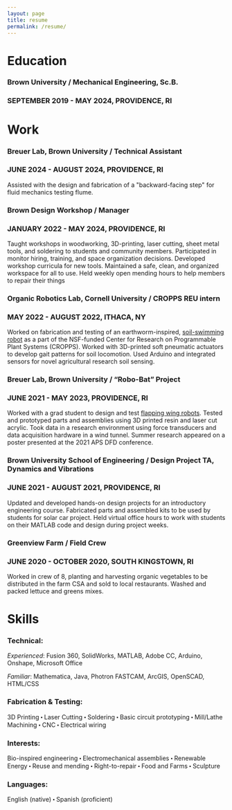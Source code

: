 ```yaml
---
layout: page
title: resume
permalink: /resume/
---
```


# Education
### **Brown University** / Mechanical Engineering, Sc.B.
### SEPTEMBER  2019 - MAY 2024,  PROVIDENCE, RI

# Work
### **Breuer Lab, Brown University** / Technical Assistant
### JUNE  2024 - AUGUST 2024,  PROVIDENCE, RI
Assisted with the design and fabrication of a "backward-facing step" for fluid mechanics testing flume. 

### **Brown Design Workshop** / Manager
### JANUARY  2022 - MAY 2024,  PROVIDENCE, RI
Taught workshops in woodworking, 3D-printing, laser cutting, sheet metal tools, and soldering to students and community members. Participated in monitor hiring, training, and space organization decisions. Developed workshop curricula for new tools. Maintained a safe, clean, and organized workspace for all to use. Held weekly open mending hours to help members to repair their things

### **Organic Robotics Lab**, Cornell University / CROPPS REU intern
### MAY  2022 - AUGUST 2022,  ITHACA, NY
Worked on fabrication and testing of an earthworm-inspired, [soil-swimming robot](/worm/) as a part of the NSF-funded Center for Research on Programmable Plant Systems (CROPPS). Worked with 3D-printed soft pneumatic actuators to develop gait patterns for soil locomotion. Used Arduino and integrated sensors for novel agricultural research soil sensing. 

### **Breuer Lab, Brown University** / “Robo-Bat” Project
### JUNE  2021 - MAY 2023,  PROVIDENCE, RI
Worked with a grad student to design and test [flapping wing robots](/flapper/). Tested and prototyped parts and assemblies using 3D printed resin and laser cut acrylic. Took data in a research environment using force transducers and data acquisition hardware in a wind tunnel. Summer research appeared on a poster presented at the 2021 APS DFD conference. 

### **Brown University School of Engineering** / Design Project TA, Dynamics and Vibrations
### JUNE  2021 - AUGUST 2021,  PROVIDENCE, RI
Updated and developed hands-on design projects for an introductory engineering course. Fabricated parts and assembled kits to be used by students for solar car project. Held virtual office hours to work with students on their MATLAB code and design during project weeks. 

### **Greenview Farm** / Field Crew
### JUNE  2020 - OCTOBER 2020,  SOUTH KINGSTOWN, RI
Worked in crew of 8, planting and harvesting organic vegetables to be distributed in the farm CSA and sold to local restaurants. Washed and packed lettuce and greens mixes.

# Skills
### **Technical:**
_Experienced_:  Fusion 360, SolidWorks, MATLAB, Adobe CC, Arduino, Onshape, Microsoft Office

_Familiar_:  Mathematica, Java, Photron FASTCAM, ArcGIS, OpenSCAD, HTML/CSS
### **Fabrication & Testing:**
3D Printing  ⬝  Laser Cutting  ⬝  Soldering  ⬝  Basic circuit prototyping  ⬝  Mill/Lathe Machining  ⬝  CNC  ⬝  Electrical wiring
### **Interests:** 
Bio-inspired engineering   ⬝  Electromechanical assemblies  ⬝   Renewable Energy  ⬝   Reuse and mending  ⬝  Right-to-repair  ⬝  Food and Farms  ⬝  Sculpture
### **Languages:** 
English (native)  ⬝  Spanish (proficient)
